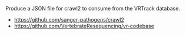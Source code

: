 Produce a JSON file for crawl2 to consume from the VRTrack database.

* https://github.com/sanger-pathogens/crawl2
* https://github.com/VertebrateResequencing/vr-codebase
